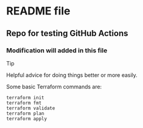 # README file 
## Repo for testing GitHub Actions
### Modification will added in this file

> [!TIP]
> Helpful advice for doing things better or more easily.

Some basic Terraform commands are:
```
terraform init
terraform fmt
terraform validate
terraform plan
terraform apply
```
